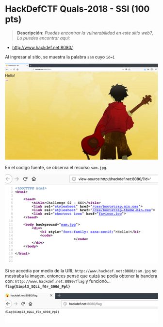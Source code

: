 # HackDefCTF Quals-2018 - SSI (100 pts)

> **Descripción:** *Puedes encontrar la vulnerabilidad en este sitio web?, Lo puedes encontrar aqui:*

* http://www.hackdef.net:8080/

Al ingresar al sitio, se muestra la palabra `sam` cuyo `id=1`

<p align="center">
  <img src="./img/home.png">
</p>

En el codigo fuente, se observa el recurso `sam.jpg`. 

<p align="center">
  <img src="./img/scode.png">
</p>

Si se accedía por medio de la URL `http://www.hackdef.net:8080/sam.jpg` se mostraba la imagen, entonces pensé que quizá se podía obtener la bandera con: `http://www.hackdef.net:8080/flag` y funcionó... **`flag{Simpl3_SQLi_f0r_G00d_Ppl}`** 

<p align="center">
  <img src="./img/flag.png">
</p>
